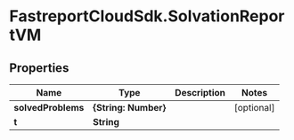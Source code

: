 # FastreportCloudSdk.SolvationReportVM

## Properties

Name | Type | Description | Notes
------------ | ------------- | ------------- | -------------
**solvedProblems** | **{String: Number}** |  | [optional] 
**t** | **String** |  | 


